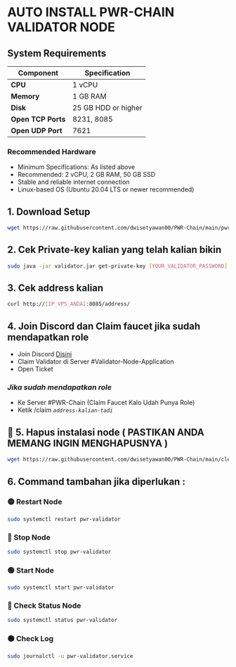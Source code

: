   # AUTO INSTALL PWR-CHAIN VALIDATOR NODE
  

## System Requirements

| Component | Specification |
|-----------|---------------|
| **CPU** | 1 vCPU |
| **Memory** | 1 GB RAM |
| **Disk** | 25 GB HDD or higher |
| **Open TCP Ports** | 8231, 8085 |
| **Open UDP Port** | 7621 |

### Recommended Hardware
- Minimum Specifications: As listed above
- Recommended: 2 vCPU, 2 GB RAM, 50 GB SSD
- Stable and reliable internet connection
- Linux-based OS (Ubuntu 20.04 LTS or newer recommended)

## 1. Download Setup
```bash
wget https://raw.githubusercontent.com/dwisetyawan00/PWR-Chain/main/pwr-setup.sh && chmod +x pwr-setup.sh && ./pwr-setup.sh
```
## 2. Cek Private-key kalian yang telah kalian bikin
```bash
sudo java -jar validator.jar get-private-key [YOUR_VALIDATOR_PASSWORD]
```

## 3. Cek address kalian
```bash
curl http://[IP_VPS_ANDA]:8085/address/
```

## 4. Join Discord dan Claim faucet jika sudah mendapatkan role
- Join Discord [Disini](https://discord.gg/C3PRdT7N)
- Claim Validator di Server #Validator-Node-Application
- Open Ticket
### *Jika sudah mendapatkan role*
- Ke Server #PWR-Chain (Claim Faucet Kalo Udah Punya Role)
- Ketik /claim *`address-kalian-tadi`*

## 🔴 5. Hapus instalasi node ( PASTIKAN ANDA MEMANG INGIN MENGHAPUSNYA )
```bash
wget https://raw.githubusercontent.com/dwisetyawan00/PWR-Chain/main/cleanup_validator.sh && chmod +x cleanup_validator.sh && sudo ./cleanup_validator.sh
```

## 6. Command tambahan jika diperlukan :
  ### 🟡 Restart Node
```bash
sudo systemctl restart pwr-validator
```
  ### 🔴 Stop Node
```bash
sudo systemctl stop pwr-validator
```
  ### 🟢 Start Node
```bash
sudo systemctl start pwr-validator
```
  ### 🔵 Check Status Node
```bash
sudo systemctl status pwr-validator
```
  ### ⚫ Check Log
```bash
sudo journalctl -u pwr-validator.service
```        


